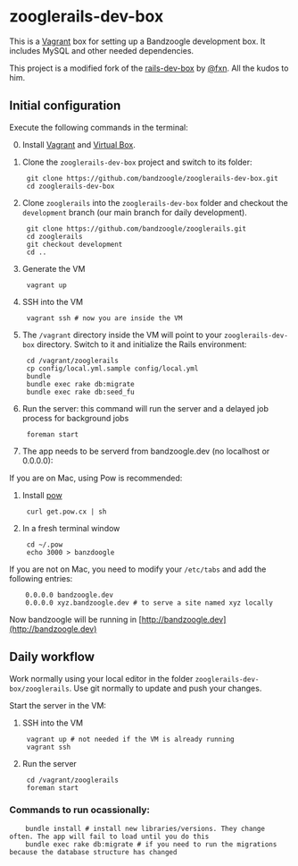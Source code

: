 # zooglerails-dev-box

This is a [Vagrant](http://www.vagrantup.com/) box for setting up a Bandzoogle development box. It includes MySQL and other needed dependencies.

This project is a modified fork of the [rails-dev-box](https://github.com/rails/rails-dev-box) by [@fxn](https://github.com/fxn). All the kudos to him.

## Initial configuration

Execute the following commands in the terminal:

0. Install [Vagrant](http://www.vagrantup.com/) and [Virtual Box](https://www.virtualbox.org/).

1. Clone the `zooglerails-dev-box` project and switch to its folder:

        git clone https://github.com/bandzoogle/zooglerails-dev-box.git
        cd zooglerails-dev-box

2. Clone `zooglerails` into the `zooglerails-dev-box` folder and checkout the `development` branch (our main branch for daily development).

        git clone https://github.com/bandzoogle/zooglerails.git
        cd zooglerails
        git checkout development
        cd ..

3. Generate the VM

        vagrant up

4. SSH into the VM

        vagrant ssh # now you are inside the VM

5. The `/vagrant` directory inside the VM will point to your `zooglerails-dev-box` directory. Switch to it and initialize the Rails environment:

        cd /vagrant/zooglerails
        cp config/local.yml.sample config/local.yml
        bundle
        bundle exec rake db:migrate
        bundle exec rake db:seed_fu

6. Run the server: this command will run the server and a delayed job process for background jobs

        foreman start

7. The app needs to be serverd from bandzoogle.dev (no localhost or 0.0.0.0):

If you are on Mac, using Pow is recommended:

1. Install [pow](http://pow.cx/)

        curl get.pow.cx | sh

2. In a fresh terminal window

        cd ~/.pow
        echo 3000 > banzdoogle

If you are not on Mac, you need to modify your `/etc/tabs` and add the following entries:

        0.0.0.0 bandzoogle.dev
        0.0.0.0 xyz.bandzoogle.dev # to serve a site named xyz locally

Now bandzoogle will be running in [http://bandzoogle.dev](http://bandzoogle.dev)

## Daily workflow

Work normally using your local editor in the folder `zooglerails-dev-box/zooglerails`. Use git normally to update and push your changes.

Start the server in the VM:

1. SSH into the VM

        vagrant up # not needed if the VM is already running
        vagrant ssh

2. Run the server

        cd /vagrant/zooglerails
        foreman start

### Commands to run ocassionally:

        bundle install # install new libraries/versions. They change often. The app will fail to load until you do this
        bundle exec rake db:migrate # if you need to run the migrations because the database structure has changed
